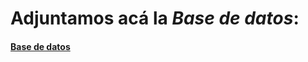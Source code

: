 # Adjuntamos acá la _Base de datos_:
#### [Base de datos](https://docs.google.com/spreadsheets/d/1ZSLs3uU4EfzefD8RV0z8JiPLxmAVj7BBnceKAO9CEnw/edit?usp=sharing)